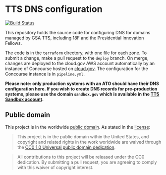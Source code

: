 # TTS DNS configuration

[![Build Status](https://travis-ci.org/18F/dns.svg?branch=deploy)](https://travis-ci.org/18F/dns)

This repository holds the source code for configuring DNS for domains managed by GSA TTS, including 18F and the Presidential Innovation Fellows.

The code is in the `terraform` directory, with one file for each zone. To submit a change, make a pull request to the `deploy` branch. On merge, changes are deployed to the cloud.gov AWS account automatically by an instance of Concourse hosted on [cloud.gov](https://cloud.gov). The configuration for the Concourse instance is in `pipeline.yml`.

**Please note: only production systems with an ATO should have their DNS configuration here. If you wish to create DNS records for pre-production systems, please use the domain `sandbox.gov` which is available in the [TTS Sandbox account](https://pages.18f.gov/before-you-ship/infrastructure/sandbox/).** 

## Public domain

This project is in the worldwide [public domain](LICENSE.md). As stated in the [license](LICENSE.md):

> This project is in the public domain within the United States, and copyright and related rights in the work worldwide are waived through the [CC0 1.0 Universal public domain dedication](https://creativecommons.org/publicdomain/zero/1.0/).

> All contributions to this project will be released under the CC0 dedication. By submitting a pull request, you are agreeing to comply with this waiver of copyright interest.
